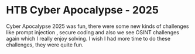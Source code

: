 # HTB Cyber Apocalypse - 2025

Cyber Apocalypse 2025 was fun, there were some new kinds of challenges like prompt injection , secure coding and also we see OSINT challenges again which I really enjoy solving. I wish I had more time to do these challenges, they were quite fun.
